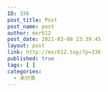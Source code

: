 ```yaml
---
ID: 336
post_title: Post
post_name: post
author: mxr612
post_date: 2021-03-08 23:39:45
layout: post
link: http://mxr612.top/?p=336
published: true
tags: [ ]
categories:
  - 未分类
---
```

